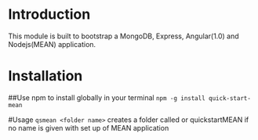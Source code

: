# Introduction
This module is built to bootstrap a MongoDB, Express, Angular(1.0) and Nodejs(MEAN) application.

# Installation
##Use npm to install globally in your terminal
`npm -g install quick-start-mean`

#Usage
`qsmean <folder name>`
creates a folder called <folder name> or quickstartMEAN if no name is given with set up of MEAN application
